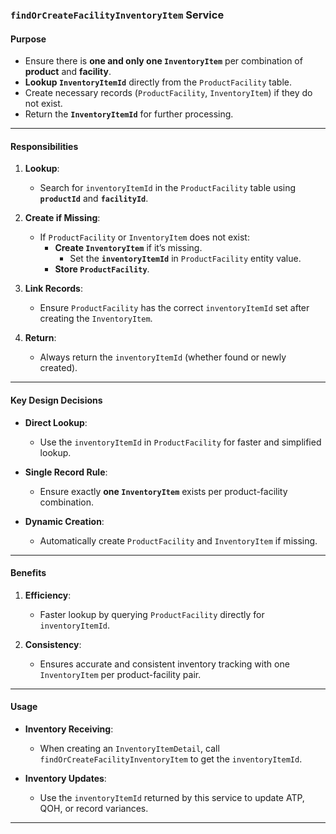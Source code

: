 ### **`findOrCreateFacilityInventoryItem` Service**

#### **Purpose**

- Ensure there is **one and only one `InventoryItem`** per combination of **product** and **facility**.
- **Lookup `InventoryItemId`** directly from the `ProductFacility` table.
- Create necessary records (`ProductFacility`, `InventoryItem`) if they do not exist.
- Return the **`InventoryItemId`** for further processing.

---

#### **Responsibilities**

1. **Lookup**:
    - Search for `inventoryItemId` in the `ProductFacility` table using **`productId`** and **`facilityId`**.

2. **Create if Missing**:
    - If `ProductFacility` or `InventoryItem` does not exist:
        - **Create `InventoryItem`** if it’s missing.
          - Set the **`inventoryItemId`** in `ProductFacility` entity value.
        - **Store `ProductFacility`**.

3. **Link Records**:
    - Ensure `ProductFacility` has the correct `inventoryItemId` set after creating the `InventoryItem`.

4. **Return**:
    - Always return the `inventoryItemId` (whether found or newly created).

---


#### **Key Design Decisions**

- **Direct Lookup**:
    - Use the `inventoryItemId` in `ProductFacility` for faster and simplified lookup.

- **Single Record Rule**:
    - Ensure exactly **one `InventoryItem`** exists per product-facility combination.

- **Dynamic Creation**:
    - Automatically create `ProductFacility` and `InventoryItem` if missing.

---

#### **Benefits**

1. **Efficiency**:
    - Faster lookup by querying `ProductFacility` directly for `inventoryItemId`.

2. **Consistency**:
    - Ensures accurate and consistent inventory tracking with one `InventoryItem` per product-facility pair.

---

#### **Usage**

- **Inventory Receiving**:
    - When creating an `InventoryItemDetail`, call `findOrCreateFacilityInventoryItem` to get the `inventoryItemId`.

- **Inventory Updates**:
    - Use the `inventoryItemId` returned by this service to update ATP, QOH, or record variances.

---
